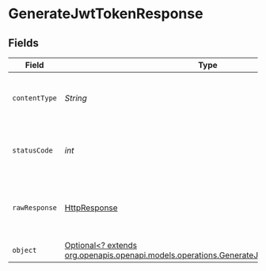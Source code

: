 # GenerateJwtTokenResponse


## Fields

| Field                                                                                                                                              | Type                                                                                                                                               | Required                                                                                                                                           | Description                                                                                                                                        |
| -------------------------------------------------------------------------------------------------------------------------------------------------- | -------------------------------------------------------------------------------------------------------------------------------------------------- | -------------------------------------------------------------------------------------------------------------------------------------------------- | -------------------------------------------------------------------------------------------------------------------------------------------------- |
| `contentType`                                                                                                                                      | *String*                                                                                                                                           | :heavy_check_mark:                                                                                                                                 | HTTP response content type for this operation                                                                                                      |
| `statusCode`                                                                                                                                       | *int*                                                                                                                                              | :heavy_check_mark:                                                                                                                                 | HTTP response status code for this operation                                                                                                       |
| `rawResponse`                                                                                                                                      | [HttpResponse<InputStream>](https://docs.oracle.com/en/java/javase/11/docs/api/java.net.http/java/net/http/HttpResponse.html)                      | :heavy_check_mark:                                                                                                                                 | Raw HTTP response; suitable for custom response parsing                                                                                            |
| `object`                                                                                                                                           | [Optional<? extends org.openapis.openapi.models.operations.GenerateJwtTokenResponseBody>](../../models/operations/GenerateJwtTokenResponseBody.md) | :heavy_minus_sign:                                                                                                                                 | 200                                                                                                                                                |